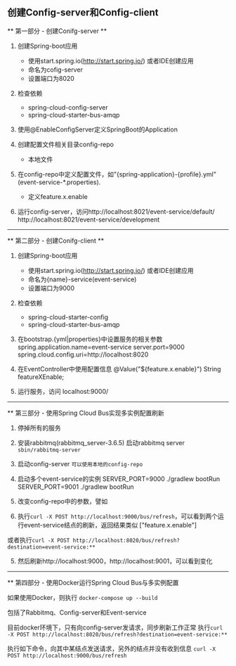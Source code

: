 ## 创建Config-server和Config-client 

** 第一部分 - 创建Conifg-server **

1. 创建Spring-boot应用
   * 使用start.spring.io(http://start.spring.io/) 或者IDE创建应用
   * 命名为cofig-server 
   * 设置端口为8020

2. 检查依赖
    * spring-cloud-config-server
    * spring-cloud-starter-bus-amqp

3. 使用@EnableConfigServer定义SpringBoot的Application

4. 创建配置文件相关目录config-repo
    * 本地文件

5. 在config-repo中定义配置文件，如"{spring-application}-{profile}.yml” (event-service-*.properties).
    * 定义feature.x.enable

6. 运行config-server，访问http://localhost:8021/event-service/default/
                         http://localhost:8021/event-service/development
    
----------------------------------------------------------------------------

** 第二部分 - 创建Conifg-client **

1. 创建Spring-boot应用
   * 使用start.spring.io(http://start.spring.io/) 或者IDE创建应用
   * 命名为{name}-service(event-service)
   * 设置端口为9000

2. 检查依赖
   * spring-cloud-starter-config
   * spring-cloud-starter-bus-amqp

3. 在bootstrap.{yml|properties}中设置服务的相关参数
    spring.application.name=event-service
    server.port=9000
    spring.cloud.config.uri=http://localhost:8020

4. 在EventController中使用配置信息
    @Value("${feature.x.enable}")
    String featureXEnable;

5. 运行服务，访问 localhost:9000/

---------------------------------------------------------------------------

** 第三部分 - 使用Spring Cloud Bus实现多实例配置刷新

  1. 停掉所有的服务

  2. 安装rabbitmq(rabbitmq_server-3.6.5)
     启动rabbitmq server
    ```sbin/rabbitmq-server```

  3. 启动config-server
    ```可以使用本地的config-repo```

  4. 启动多个event-service的实例
    SERVER_PORT=9000 ./gradlew bootRun
    SERVER_PORT=9001 ./gradlew bootRun

  5. 改变config-repo中的参数，譬如 

  4. 执行```curl -X POST http://localhost:9000/bus/refresh```，可以看到两个运行event-service结点的刷新，返回结果类似
  ["feature.x.enable"]

  或者执行```curl -X POST http://localhost:8020/bus/refresh?destination=event-service:**```

  5. 然后刷新http://localhost:9000，http://localhost:9001，可以看到变化

---------------------------------------------------------------------------

** 第四部分 - 使用Docker运行Spring Cloud Bus与多实例配置

  如果使用Docker，则执行
  ```docker-compose up --build```

  包括了Rabbitmq、Config-server和Event-service

  目前docker环境下，只有向config-server发请求，同步刷新工作正常
    执行```curl -X POST http://localhost:8020/bus/refresh?destination=event-service:**```

  执行如下命令，向其中某结点发送请求，另外的结点并没有收到信息
    ```curl -X POST http://localhost:9000/bus/refresh```  